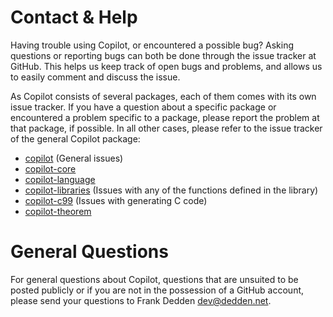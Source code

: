 # Contact & Help
Having trouble using Copilot, or encountered a possible bug? Asking questions
or reporting bugs can both be done through the issue tracker at GitHub. This
helps us keep track of open bugs and problems, and allows us to easily comment
and discuss the issue.

As Copilot consists of several packages, each of them comes with its own issue
tracker. If you have a question about a specific package or encountered a
problem specific to a package, please report the problem at that package, if
possible. In all other cases, please refer to the issue tracker of the general
Copilot package:

* [copilot](https://github.com/Copilot-Language/Copilot/issues) (General issues)
* [copilot-core](https://github.com/Copilot-Language/copilot-core/issues)
* [copilot-language](https://github.com/Copilot-Language/copilot-language/issues)
* [copilot-libraries](https://github.com/Copilot-Language/copilot-libraries/issues)
  (Issues with any of the functions defined in the library)
* [copilot-c99](https://github.com/Copilot-Language/copilot-c99/issues) (Issues
  with generating C code)
* [copilot-theorem](https://github.com/Copilot-Language/copilot-theorem/issues)


# General Questions
For general questions about Copilot, questions that are unsuited to be posted
publicly or if you are not in the possession of a GitHub account, please send
your questions to Frank Dedden [dev@dedden.net](mailto://dev@dedden.net).
